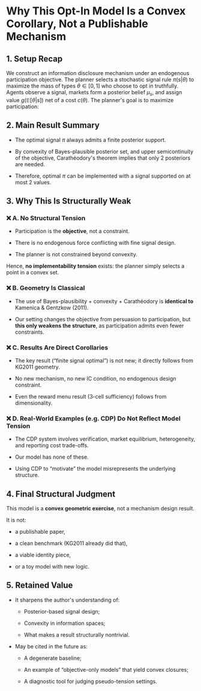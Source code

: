 # Why This Opt-In Model Is a Convex Corollary, Not a Publishable Mechanism

## 1. Setup Recap

We construct an information disclosure mechanism under an endogenous participation objective. The planner selects a stochastic signal rule $\pi(s|\theta)$ to maximize the mass of types $\theta \in [0,1]$ who choose to opt in truthfully. Agents observe a signal, markets form a posterior belief $\mu_s$, and assign value $g(\mathbb{E}[\theta|s])$ net of a cost $c(\theta)$. The planner's goal is to maximize participation:

## 2. Main Result Summary

- The optimal signal $\pi$ always admits a finite posterior support.

- By convexity of Bayes-plausible posterior set, and upper semicontinuity of the objective, Carathéodory's theorem implies that only 2 posteriors are needed.

- Therefore, optimal $\pi$ can be implemented with a signal supported on at most 2 values.

## 3. Why This Is Structurally Weak

### ❌ A. No Structural Tension

- Participation is the **objective**, not a constraint.

- There is no endogenous force conflicting with fine signal design.

- The planner is not constrained beyond convexity.

Hence, **no implementability tension** exists: the planner simply selects a point in a convex set.

### ❌ B. Geometry Is Classical

- The use of Bayes-plausibility + convexity + Carathéodory is **identical to** Kamenica & Gentzkow (2011).

- Our setting changes the objective from persuasion to participation, but **this only weakens the structure**, as participation admits even fewer constraints.

### ❌ C. Results Are Direct Corollaries

- The key result (“finite signal optimal”) is not new; it directly follows from KG2011 geometry.

- No new mechanism, no new IC condition, no endogenous design constraint.

- Even the reward menu result (3-cell sufficiency) follows from dimensionality.

### ❌ D. Real-World Examples (e.g. CDP) Do Not Reflect Model Tension

- The CDP system involves verification, market equilibrium, heterogeneity, and reporting cost trade-offs.

- Our model has none of these.

- Using CDP to “motivate” the model misrepresents the underlying structure.

## 4. Final Structural Judgment

This model is a **convex geometric exercise**, not a mechanism design result.

It is not:

- a publishable paper,

- a clean benchmark (KG2011 already did that),

- a viable identity piece,

- or a toy model with new logic.

## 5. Retained Value

- It sharpens the author's understanding of:
  
  - Posterior-based signal design;
  
  - Convexity in information spaces;
  
  - What makes a result structurally nontrivial.

- May be cited in the future as:
  
  - A degenerate baseline;
  
  - An example of “objective-only models” that yield convex closures;
  
  - A diagnostic tool for judging pseudo-tension settings.
